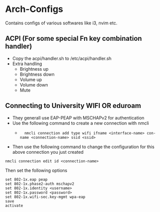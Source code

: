 # Arch-Configs
Contains configs of various softwares like i3, nvim etc.

## ACPI (For some special Fn key combination handler)
- Copy the acpi/handler.sh to /etc/acpi/handler.sh
- Extra handling
    - Brightness up
    - Brightness down
    - Volume up
    - Volume down
    - Mute
## Connecting to University WIFI OR eduroam
- They generall use EAP-PEAP with MSCHAPv2 for authentication
- Use the following command to create a new connection with nmcli
    - ```
        nmcli connection add type wifi ifname <interface-name> con-name <connection-name> ssid <ssid>
        ```
- Then use the following command to change the configuration for this above connection you just created
```
nmcli connection edit id <connection-name>
```
Then set the following options
```
set 802-1x.eap peap
set 802-1x.phase2-auth mschapv2
set 802-1x.identity <username>
set 802-1x.password <password>
set 802-1x.wifi-sec.key-mgmt wpa-eap
save
activate
```


